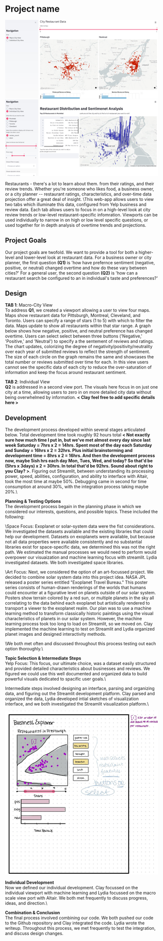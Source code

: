 # Project name

![A screenshot of macro view. Could be a GIF.](macroViewA3.jpg)
![A screenshot of individual view. Could be a GIF.](individualViewA3.jpg)

<!---[TODO: Short abstract describing the main goals and how you achieved them.]-->

Restaurants - there's a lot to learn about them.  from their ratings, and their review trends. Whether you're someone who likes food, a business owner, or a city planner -- restaurant ratings, characteristics, and over-time data projection offer a great deal of insight. \\This web-app allows users to view two tabs which illuminate this data, configured from Yelp business and review data. Each tab allows users to focus in on a high-level look at city review trends or low-level restaurant-specific infomration. Viewports can be used individually to narrow in on high or low level specific questions, or used together for in depth analysis of overtime trends and projections.

## Project Goals

<!---[TODO: **A clear description of the goals of your project.** Describe the question that you are enabling a user to answer. The question should be compelling and the solution should be focused on helping users achieve their goals. ]-->

Our project goals are twofold. We want to provide a tool for both a higher-level and lower-level look at restaurant data. For a business owner or city planner, the first question **(Q1)** is 'how have prefernce sentiment (negative, positive, or neutral) changed overtime and how do these vary between cities?' For a general user, the second question **(Q2)** is 'how can a restaurant search be configured to an in individual's taste and preferences?'

## Design

<!---[TODO: **A rationale for your design decisions.** How did you choose your particular visual encodings and interaction techniques? What alternatives did you consider and how did you arrive at your ultimate choices?]-->

**TAB 1**: Macro-City View\
To address **Q1**, we created a viewport allowing a user to view four maps. Maps show restaurant data for Pittsburgh, Montreal, Cleveland, and Toronto. Users can specify a range of stars (1 to 5) with which to filter the data. Maps update to show all restaurants within that star range. A graph below shows how negative, positive, and neutral preference has changed overtime. Users can select select between three buttons ('Negative,' 'Positive,' and 'Neutral') to specify a the sentement of reviews and ratings. The chart updates, colorizing the degree of negativity/positivity/neutrality over each year of submitted reviews to reflect the strength of sentiment. The size of each circle on the graph remains the same and showcases the total number or reviews submitted over time for each. In this view users cannot see the specific data of each city to reduce the over-saturation of information and keep the focus around restaurant sentiment.

**TAB 2**: Individual View\
**Q2** is addressed in a second view port. The visuals here focus in on just one city at a time, allowing users to zero in on more detailed city data without being overwhelmed by information. **< Clay feel free to add specific details here >**

## Development

<!---[TODO: **An overview of your development process.** Describe how the work was split among the team members. Include a commentary on the development process, including answers to the following questions: Roughly how much time did you spend developing your application (in people-hours)? What aspects took the most time?]-->

The development process developed within several stages articulated below. Total development time took roughly 92 hours total **< Not exactly sure how much time I put in, but we've met almost every day since last week Saturday = 7hrs x 2 = 14hrs. Spent most of the day each Saturday and Sunday = 16hrs x 2 = 32hrs. Plus initial brainstorming and development time = 8hrs x 2 = 16hrs. And then the development process now, maybe 5ish hrs each day Mon, Tues, Wed, and today? So that'd be (5hrs x 3days) x 2 = 30hrs. In total that'd be 92hrs. Sound about right to you Clay? >**. Figuring out Streamlit, between understanding its processing power, speed, abilities, configuration, and ability to interface with Altair, took the most time at maybe 50%. Debugging came in second for time consumption at around 30%, with the integration process taking maybe 20%.\

**Planning & Testing Options**\
The development process begain in the planning phase in which we considered our interests, questions, and possible topics. These included the following:

\Space Focus: Exoplanet or solar-system data were the fist considerations. We investigated the datasets available and the existing libraries that could help our development. Datasets on exoplanets were available, but because not all data properties were available consistently and no substantial libraries exist for space-specific data, we determined this was not the right path. We estimated the manual processes we would need to perform would overpower our visuaization and machine learning focus with streamlit. Lydia investigated datasets. We both investigated space libraries.

\Art Focus: Next, we considered the option of an art-focussed project. We decided to combine solar system data into this project idea. NASA JPL released a poster series entitled "Exoplanet Travel Bureau." This poster series consists of human-drawn renderings of the worlds that humans could encounter at a figurative level on planets outside of our solar system. Posters show terrain colored by a red sun, or multiple planets in the sky all correlating to the data behind each exoplanet but artistically rendered to transport a viewer to the exoplanet realm. Our plan was to use a machine learning method to transform classically historic paintings using the visual characteristics of planets in our solar system. However, the machine learning process took too long to load on Streamlit, so we moved on. Clay implemented the machine learning to test on Streamlit and Lydia organized planet images and designed interactivity methods.

\We both met often and discussed throughout this process testing out each option thoroughly.\

**Topic Selection & Intermediate Steps**\
Yelp Focus: This focus, our ultimate choice, was a dataset easily structured and provided detailed characteristics about businesses and reviews. We figured we could use this well documented and organized data to build powerful visuals dedicated to spacific user goals.\

Intermediate steps involved designing an interface, parsing and organizing data, and figuring out the Streamlit development platform. Clay parsed and organized the data, Lydia developed intial sketches of visualization interface, and we both investigated the Streamlit visualization platform.\

![A screenshot of visualization interface sketch. Could be a GIF.](interfaceSketchA3.jpg)

**Individual Development**\
Now we defined our individual development. Clay focussed on the individual viewport with machine learning and Lydia focussed on the macro scale view port with Altair. We both met frequently to discuss progress, ideas, and direction.\

**Combination & Conclusion**\
The final process involved combining our code. We both pushed our code to the Github repository and Clay integrated the code. Lydia wrote the writeup. Throughout this process, we met frequently to test the integration, and discuss design changes.
